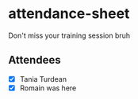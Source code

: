 # attendance-sheet
Don't miss your training session bruh

## Attendees
- [X] Tania Turdean
- [x] Romain was here 
